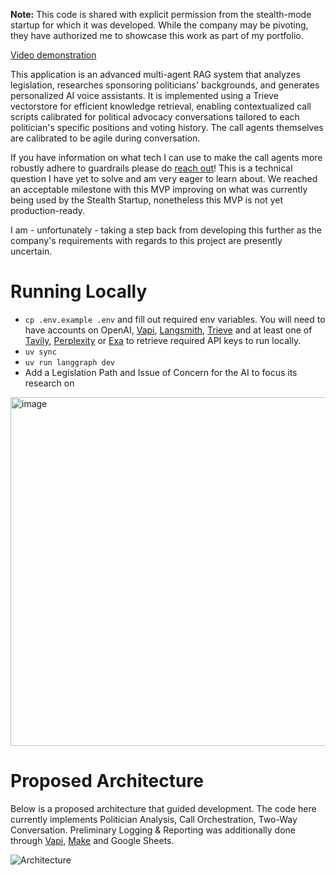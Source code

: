 **Note:** This code is shared with explicit permission from the stealth-mode startup for which it was developed. While the company may be pivoting, they have authorized me to showcase this work as part of my portfolio.

[Video demonstration](https://youtu.be/wNLGqJwOW9A?si=jb5RM8aOvsNTelhA)

This application is an advanced multi-agent RAG system that analyzes legislation, researches sponsoring politicians' backgrounds, and generates personalized AI voice assistants. It is implemented using a Trieve vectorstore for efficient knowledge retrieval, enabling contextualized call scripts calibrated for political advocacy conversations tailored to each politician's specific positions and voting history. The call agents themselves are calibrated to be agile during conversation.

If you have information on what tech I can use to make the call agents more robustly adhere to guardrails please do [reach out](https://www.linkedin.com/in/dirk-haupt-a1296316/)! This is a technical question I have yet to solve and am very eager to learn about. We reached an acceptable milestone with this MVP improving on what was currently being used by the Stealth Startup, nonetheless this MVP is not yet production-ready. 

I am - unfortunately - taking a step back from developing this further as the company's requirements with regards to this project are presently uncertain.

# Running Locally

- `cp .env.example .env` and fill out required env variables. You will need to have accounts on OpenAI, [Vapi](https://vapi.ai/), [Langsmith](https://www.langchain.com/langsmith), [Trieve](https://trieve.ai/) and at least one of [Tavily](https://tavily.com/), [Perplexity](https://www.perplexity.ai/) or [Exa](https://exa.ai/) to retrieve required API keys to run locally.
- `uv sync`
- `uv run langgraph dev`
- Add a Legislation Path and Issue of Concern for the AI to focus its research on

<img width="558" alt="image" src="https://github.com/user-attachments/assets/63eaa741-1ada-4620-aac4-edf3ed46d897" />


# Proposed Architecture

Below is a proposed architecture that guided development. The code here currently implements Politician Analysis, Call Orchestration, Two-Way Conversation. Preliminary Logging & Reporting was additionally done through [Vapi](https://vapi.ai/), [Make](https://www.make.com/en) and Google Sheets.

![Architecture](https://github.com/Frikster/Pressure.AI/blob/main/architecture.png)

